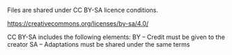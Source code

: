 Files are shared under CC BY-SA licence conditions.

https://creativecommons.org/licenses/by-sa/4.0/

CC BY-SA includes the following elements:
BY  – Credit must be given to the creator
SA  – Adaptations must be shared under the same terms
